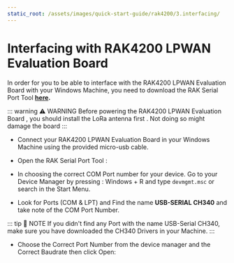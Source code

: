 ```yaml
---
static_root: /assets/images/quick-start-guide/rak4200/3.interfacing/
---
```


# Interfacing with RAK4200 LPWAN Evaluation Board

In order for you to be able to interface with the RAK4200 LPWAN Evaluation Board with your Windows Machine, you need to download the RAK Serial Port Tool **[here](https://downloads.rakwireless.com/en/LoRa/Tools/RAK_SERIAL_PORT_TOOL_V1.2.1.zip).**

::: warning ⚠️ WARNING
Before powering the RAK4200 LPWAN Evaluation Board , you should install the LoRa antenna first . Not doing so might damage the board
:::

- Connect your RAK4200 LPWAN Evaluation Board in your Windows Machine using the provided micro-usb cable.
<rk-img
  :src="`${$frontmatter.static_root}/kq51hnmw5xoquykfd1dw.png`"
  width="70%"
  figure-number="1"
  caption="RAK4200 LPWAN Evaluation Board to Laptop Connection"
/>

- Open the RAK Serial Port Tool : 
<rk-img
  :src="`${$frontmatter.static_root}/gnm0smmpj2hiaaxv65m2.png`"
  width="100%"
  figure-number="2"
  caption="RAK Serial Port Tool"
/>

- In choosing the correct COM Port number for your device. Go to your Device Manager by pressing : Windows + R and type `devmgmt.msc` or search in the Start Menu.

<rk-img
  :src="`${$frontmatter.static_root}/cj2yhkexwphkmkscqoxb.png`"
  width="100%"
  figure-number="3"
  caption="Device Manager"
/>

- Look for Ports (COM & LPT) and Find the name **USB-SERIAL CH340** and take note of the COM Port Number. 

::: tip 📝 NOTE
If you didn't find any Port with the name USB-Serial CH340, make sure you have downloaded the CH340 Drivers in your Machine.
:::

- Choose the Correct Port Number from the device manager and the Correct Baudrate then click Open:

<rk-img
  :src="`${$frontmatter.static_root}/gqq1izhoofyqj6ecrgaa.png`"
  width="100%"
  figure-number="4"
  caption="Correct Port Number and Correct Baud rate"
/>